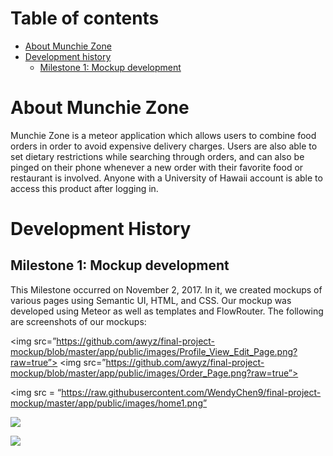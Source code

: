 # Table of contents

* [About Munchie Zone](#about-munchiezone)
* [Development history](#development-history)
  * [Milestone 1: Mockup development](#milestone-1-mockup-development)


# About Munchie Zone

Munchie Zone is a meteor application which allows users to combine food orders in order to avoid expensive delivery charges. Users are also able to set dietary restrictions while searching through orders, and can also be pinged on their phone whenever a new order with their favorite food or restaurant is involved. Anyone with a University of Hawaii account is able to access this product after logging in. 

# Development History


## Milestone 1: Mockup development

This Milestone occurred on November 2, 2017. In it, we created mockups of various pages using Semantic UI, HTML, and CSS. Our mockup was developed using Meteor as well as templates and FlowRouter. The following are screenshots of our mockups: 

<img src=”https://github.com/awyz/final-project-mockup/blob/master/app/public/images/Profile_View_Edit_Page.png?raw=true”> 
<img src=”https://github.com/awyz/final-project-mockup/blob/master/app/public/images/Order_Page.png?raw=true”>

<img src =
“https://raw.githubusercontent.com/WendyChen9/final-project-mockup/master/app/public/images/home1.png”

<img src=”https://raw.githubusercontent.com/WendyChen9/final-project-mockup/master/app/public/images/home2.png”>

<img
src=”https://raw.githubusercontent.com/WendyChen9/final-project-mockup/master/app/public/images/home3.png”>
